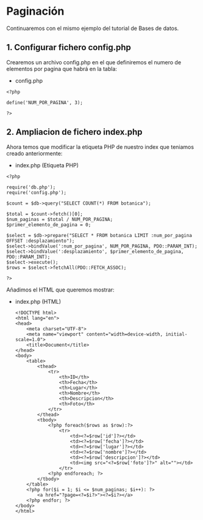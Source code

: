 # Paginación

Continuaremos con el mismo ejemplo del tutorial de Bases de datos.

## 1. Configurar fichero config.php

Crearemos un archivo config.php en el que definiremos el numero de elementos por pagina que habrá en la tabla:

- config.php

```
<?php

define('NUM_POR_PAGINA', 3);

?>
```
## 2. Ampliacion de fichero index.php

Ahora temos que modificar la etiqueta PHP de nuestro index que teniamos creado anteriormente:

- index.php (Etiqueta PHP)

```
<?php

require('db.php');
require('config.php');

$count = $db->query("SELECT COUNT(*) FROM botanica");

$total = $count->fetch()[0];
$num_paginas = $total / NUM_POR_PAGINA;
$primer_elemento_de_pagina = 0;

$select = $db->prepare("SELECT * FROM botanica LIMIT :num_por_pagina OFFSET :desplazamiento");
$select->bindValue(':num_por_pagina', NUM_POR_PAGINA, PDO::PARAM_INT); 
$select->bindValue(':desplazamiento', $primer_elemento_de_pagina, PDO::PARAM_INT);
$select->execute();
$rows = $select->fetchAll(PDO::FETCH_ASSOC);

?>
```

Añadimos el HTML que queremos mostrar:

- index.php (HTML)

  ```
  <!DOCTYPE html>
  <html lang="en">
  <head>
      <meta charset="UTF-8">
      <meta name="viewport" content="width=device-width, initial-scale=1.0">
      <title>Document</title>
  </head>
  <body>
      <table>
          <thead>
              <tr>
                  <th>ID</th>
                  <th>Fecha</th>
                  <th>Lugar</th>
                  <th>Nombre</th>
                  <th>Descripcion</th>
                  <th>Foto</th>
              </tr>
          </thead>
          <tbody>
              <?php foreach($rows as $row):?>
                  <tr>
                      <td><?=$row['id']?></td>
                      <td><?=$row['fecha']?></td>
                      <td><?=$row['lugar']?></td>
                      <td><?=$row['nombre']?></td>
                      <td><?=$row['descripcion']?></td>
                      <td><img src="<?=$row['foto']?>" alt=""></td>
                  </tr>
              <?php endforeach; ?>
          </tbody>
      </table>
      <?php for($i = 1; $i <= $num_paginas; $i++): ?>
          <a href="?page=<?=$i?>"><?=$i?></a>
      <?php endfor; ?>
  </body>
  </html>
```

